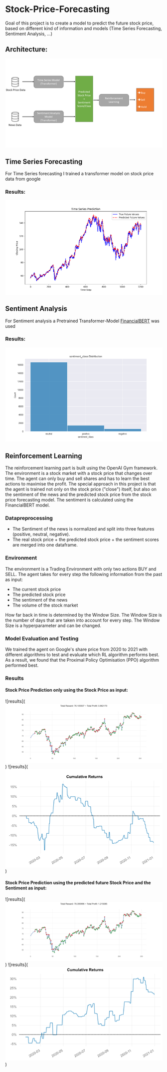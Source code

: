 # Stock-Price-Forecasting

Goal of this project is to create a model to predict the future stock price, based on different kind of information and models (Time Series Forecasting, Sentiment Analysis, ...)

## Architecture:

![results](https://github.com/Gugulugu/Stock-Price-Forecasting/blob/main/Documentation/Architecture.png)

## Time Series Forecasting

For Time Series forecasting I trained a transformer model on stock price data from google

### Results:

![results](https://github.com/Gugulugu/Stock-Price-Forecasting/blob/main/Documentation/Prediction_Results.png)

## Sentiment Analysis

For Sentiment analysis a Pretrained Transformer-Model [FinancialBERT](https://www.researchgate.net/publication/358284785_FinancialBERT_-_A_Pretrained_Language_Model_for_Financial_Text_Mining) was used

### Results:

![results](https://github.com/Gugulugu/Stock-Price-Forecasting/blob/main/Documentation/google_news_sentiment_class.png)

## Reinforcement Learning

The reinforcement learning part is built using the OpenAI Gym framework. The environment is a stock market with a stock price that changes over time. The agent can only buy and sell shares and has to learn the best actions to maximise the profit. The special approach in this project is that the agent is trained not only on the stock price ("close") itself, but also on the sentiment of the news and the predicted stock price from the stock price forecasting model. The sentiment is calculated using the FinancialBERT model.

### Datapreprocessing

- The Sentiment of the news is normalized and split into three features (positive, neutral, negative).
- The real stock price + the predicted stock price + the sentiment scores are merged into one dataframe.

### Environment

The environment is a Trading Environment with only two actions BUY and SELL. The agent takes for every step the following information from the past as input:

- The current stock price
- The predicted stock price
- The sentiment of the news
- The volume of the stock market

How far back in time is determined by the Window Size. The Window Size is the number of days that are taken into account for every step. The Window Size is a hyperparameter and can be changed.

### Model Evaluation and Testing

We trained the agent on Google's share price from 2020 to 2021 with different algorithms to test and evaluate which RL algorithm performs best. As a result, we found that the Proximal Policy Optimisation (PPO) algorithm performed best.

### Results

#### Stock Price Prediction only using the Stock Price as input:

![results](![Alt text](https://github.com/Gugulugu/Stock-Price-Forecasting/blob/main/Documentation/Buy_Sell_Baseline.png))
![results](![Alt text](https://github.com/Gugulugu/Stock-Price-Forecasting/blob/main/Documentation/Cumulative_Returns_Test.png))

#### Stock Price Prediction using the predicted future Stock Price and the Sentiment as input:

![results](![Alt text](https://github.com/Gugulugu/Stock-Price-Forecasting/blob/main/Documentation/Buy_Sell_Main.png))
![results](![Alt text](https://github.com/Gugulugu/Stock-Price-Forecasting/blob/main/Documentation/Cumulative_Returns_Main.png))
